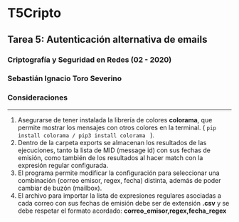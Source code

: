 # T5Cripto
## Tarea 5: Autenticación alternativa de emails
### Criptografía y Seguridad en Redes (02 - 2020)
### Sebastián Ignacio Toro Severino

### Consideraciones

---

1. Asegurarse de tener instalada la librería de colores **colorama**, que permite mostrar los mensajes con otros colores en la terminal. ( ``pip install colorama / pip3 install colorama `` ).
2. Dentro de la carpeta exports se almacenan los resultados de las ejecuciones, tanto la lista de MID (message id) con sus fechas de emisión, como también de los resultados al hacer match con la expresión regular configurada.
3. El programa permite modificar la configuración para seleccionar una combinación (correo emisor, regex, fecha) distinta, además de poder cambiar de buzón (mailbox).
4. El archivo para importar la lista de expresiones regulares asociadas a cada correo con sus fechas de emisión debe ser de extensión **.csv** y se debe respetar el formato acordado: **correo_emisor,regex,fecha_regex**
